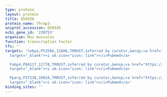 ```yaml
---
type: protein
layout: protein
title: Q569Z6
protein_name: Thrap3
uniprot_accession: Q569Z6
ncbi_gene_id: '230753'
organism: Mus musculus
function: transcription factor
tfs: ''
targets: 'Cebpa,P53566,12606,TRRUST,inferred by curator,&ensp;<a href="https://www.ncbi.nlm.nih.gov/pubmed/?term=23525231%5Buid%5D"
  target="_blank"><i uk-icon="icon: link"></i>Pubmed</a>

  Fabp4,P04117,11770,TRRUST,inferred by curator,&ensp;<a href="https://www.ncbi.nlm.nih.gov/pubmed/?term=23525231%5Buid%5D"
  target="_blank"><i uk-icon="icon: link"></i>Pubmed</a>

  Pparg,P37238,19016,TRRUST,inferred by curator,&ensp;<a href="https://www.ncbi.nlm.nih.gov/pubmed/?term=23525231%5Buid%5D"
  target="_blank"><i uk-icon="icon: link"></i>Pubmed</a>'
binding_sites: ''
---
```

